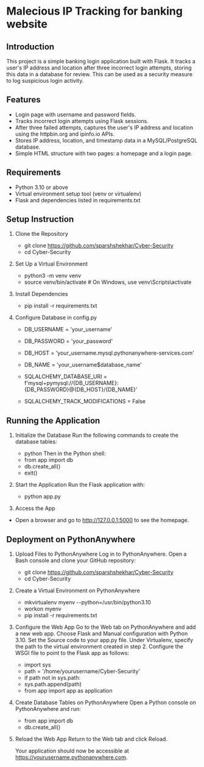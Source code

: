 # Malecious IP Tracking for banking website

## Introduction
This project is a simple banking login application built with Flask. It tracks a user's IP address and location after three incorrect login attempts, storing this data in a database for review. This can be used as a security measure to log suspicious login activity.

## Features
- Login page with username and password fields.
- Tracks incorrect login attempts using Flask sessions.
- After three failed attempts, captures the user's IP address and location using the httpbin.org and ipinfo.io APIs.
- Stores IP address, location, and timestamp data in a MySQL/PostgreSQL database.
- Simple HTML structure with two pages: a homepage and a login page.

## Requirements
- Python 3.10 or above
- Virtual environment setup tool (venv or virtualenv)
- Flask and dependencies listed in requirements.txt

## Setup Instruction

1) Clone the Repository
   - git clone https://github.com/sparshshekhar/Cyber-Security
   - cd Cyber-Security
     
2) Set Up a Virtual Environment
   - python3 -m venv venv
   - source venv/bin/activate  # On Windows, use venv\Scripts\activate
     
4) Install Dependencies
   - pip install -r requirements.txt
     
5) Configure Database in config.py
   - DB_USERNAME = 'your_username'
   - DB_PASSWORD = 'your_password'
   - DB_HOST = 'your_username.mysql.pythonanywhere-services.com'
   - DB_NAME = 'your_username$database_name'
  
   - SQLALCHEMY_DATABASE_URI = f'mysql+pymysql://{DB_USERNAME}:{DB_PASSWORD}@{DB_HOST}/{DB_NAME}'
   - SQLALCHEMY_TRACK_MODIFICATIONS = False

## Running the Application

1) Initialize the Database
   Run the following commands to create the database tables:
   - python
   Then in the Python shell:
   - from app import db
   - db.create_all()
   - exit()
   
2) Start the Application
   Run the Flask application with:
   - python app.py
   
3) Access the App
  - Open a browser and go to http://127.0.0.1:5000 to see the homepage.



## Deployment on PythonAnywhere

1) Upload Files to PythonAnywhere
   Log in to PythonAnywhere.
   Open a Bash console and clone your GitHub repository:
   - git clone https://github.com/sparshshekhar/Cyber-Security
   - cd Cyber-Security
  
2) Create a Virtual Environment on PythonAnywhere
   - mkvirtualenv myenv --python=/usr/bin/python3.10
   - workon myenv
   - pip install -r requirements.txt
3) Configure the Web App
   Go to the Web tab on PythonAnywhere and add a new web app.
   Choose Flask and Manual configuration with Python 3.10.
   Set the Source code to your app.py file.
   Under Virtualenv, specify the path to the virtual environment created in step 2.
   Configure the WSGI file to point to the Flask app as follows:
   - import sys
   - path = '/home/yourusername/Cyber-Security'
   - if path not in sys.path:
   - sys.path.append(path)
   - from app import app as application
     
4) Create Database Tables on PythonAnywhere
   Open a Python console on PythonAnywhere and run:
    - from app import db
    - db.create_all()
      
5) Reload the Web App
   Return to the Web tab and click Reload.


   Your application should now be accessible at https://yourusername.pythonanywhere.com.

